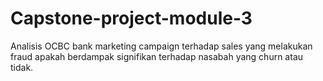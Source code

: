 # Capstone-project-module-3
Analisis OCBC bank marketing campaign terhadap sales yang melakukan fraud apakah berdampak signifikan terhadap nasabah yang churn atau tidak.
